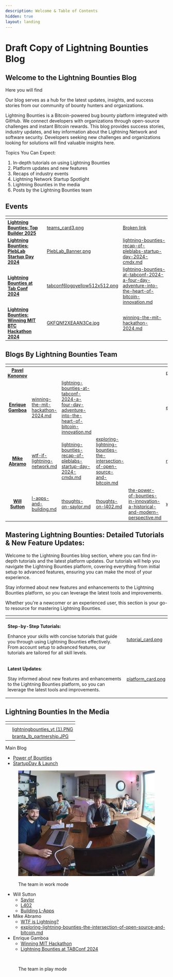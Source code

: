```yaml
---
description: Welcome & Table of Contents
hidden: true
layout: landing
---
```


# Draft Copy of Lightning Bounties Blog



## Welcome to the Lightning Bounties Blog

Here you will find&#x20;

Our blog serves as a hub for the latest updates, insights, and success stories from our community of bounty hunters and organizations.



Lightning Bounties is a Bitcoin-powered bug bounty platform integrated with GitHub. We connect developers with organizations through open-source challenges and instant Bitcoin rewards. This blog provides success stories, industry updates, and key information about the Lightning Network and software security. Developers seeking new challenges and organizations looking for solutions will find valuable insights here.

Topics You Can Expect:

1. In-depth tutorials on using Lightning Bounties
2. Platform updates and new features
3. Recaps of industry events
4. Lightning Network Startup Spotlight
5. Lightning Bounties in the media
6. Posts by the Lightning Bounties team



## Events&#x20;

<table data-card-size="large" data-view="cards" data-full-width="false"><thead><tr><th></th><th></th><th data-hidden data-card-cover data-type="files"></th><th data-hidden data-card-target data-type="content-ref"></th></tr></thead><tbody><tr><td><a href="top-builder-2025/top-builder-x-lightning-bounties/"><strong>Lightning Bounties: Top Builder 2025</strong></a></td><td></td><td><a href=".gitbook/assets/teams_card3.png">teams_card3.png</a></td><td><a href="broken-reference">Broken link</a></td></tr><tr><td><a href="lightning-bounties-recap-of-pleblabs-startup-day-2024-cmdx.md"><strong>Lightning Bounties: PlebLab Startup Day 2024</strong></a></td><td></td><td><a href=".gitbook/assets/PlebLab_Banner.png">PlebLab_Banner.png</a></td><td><a href="lightning-bounties-recap-of-pleblabs-startup-day-2024-cmdx.md">lightning-bounties-recap-of-pleblabs-startup-day-2024-cmdx.md</a></td></tr><tr><td><a href="enrique-gamboa/lightning-bounties-at-tabconf-2024-a-four-day-adventure-into-the-heart-of-bitcoin-innovation.md"><strong>Lightning Bounties at Tab Conf 2024</strong></a></td><td></td><td><a href=".gitbook/assets/tabconf6logoyellow512x512.png">tabconf6logoyellow512x512.png</a></td><td><a href="enrique-gamboa/lightning-bounties-at-tabconf-2024-a-four-day-adventure-into-the-heart-of-bitcoin-innovation.md">lightning-bounties-at-tabconf-2024-a-four-day-adventure-into-the-heart-of-bitcoin-innovation.md</a></td></tr><tr><td><a href="enrique-gamboa/winning-the-mit-hackathon-2024.md"><strong>Lightning Bounties: Winning MIT BTC Hackathon 2024</strong></a></td><td></td><td><a href=".gitbook/assets/GKFQNf2XEAAN3Ce.jpg">GKFQNf2XEAAN3Ce.jpg</a></td><td><a href="enrique-gamboa/winning-the-mit-hackathon-2024.md">winning-the-mit-hackathon-2024.md</a></td></tr></tbody></table>



## Blogs By Lightning Bounties Team



<table data-card-size="large" data-view="cards" data-full-width="false"><thead><tr><th align="center"></th><th data-type="content-ref"></th><th data-type="content-ref"></th><th data-type="content-ref"></th><th data-type="content-ref"></th><th data-hidden data-card-cover data-type="files"></th><th data-hidden data-card-target data-type="content-ref"></th></tr></thead><tbody><tr><td align="center"><a href="https://x.com/pavelkononov93"><strong>Pavel Kononov</strong></a></td><td></td><td></td><td></td><td></td><td><a href=".gitbook/assets/pavel_blog_image.png">pavel_blog_image.png</a></td><td></td></tr><tr><td align="center"><a href="enrique-gamboa/"><strong>Enrique Gamboa</strong></a></td><td><a href="enrique-gamboa/winning-the-mit-hackathon-2024.md">winning-the-mit-hackathon-2024.md</a></td><td><a href="enrique-gamboa/lightning-bounties-at-tabconf-2024-a-four-day-adventure-into-the-heart-of-bitcoin-innovation.md">lightning-bounties-at-tabconf-2024-a-four-day-adventure-into-the-heart-of-bitcoin-innovation.md</a></td><td></td><td></td><td><a href=".gitbook/assets/enrique_blog_image.png">enrique_blog_image.png</a></td><td></td></tr><tr><td align="center"><a href="mike-abramo/"><strong>Mike Abramo</strong></a></td><td><a href="mike-abramo/wtf-if-lightning-network.md">wtf-if-lightning-network.md</a></td><td><a href="lightning-bounties-recap-of-pleblabs-startup-day-2024-cmdx.md">lightning-bounties-recap-of-pleblabs-startup-day-2024-cmdx.md</a></td><td><a href="mike-abramo/exploring-lightning-bounties-the-intersection-of-open-source-and-bitcoin.md">exploring-lightning-bounties-the-intersection-of-open-source-and-bitcoin.md</a></td><td></td><td><a href=".gitbook/assets/mike_blog_image.png">mike_blog_image.png</a></td><td><a href="mike-abramo/">mike-abramo</a></td></tr><tr><td align="center"><a href="blog-post-1/"><strong>Will Sutton</strong></a></td><td><a href="blog-post-1/l-apps-and-building.md">l-apps-and-building.md</a></td><td><a href="blog-post-1/thoughts-on-saylor.md">thoughts-on-saylor.md</a></td><td><a href="blog-post-1/thoughts-on-l402.md">thoughts-on-l402.md</a></td><td><a href="the-power-of-bounties-in-innovation-a-historical-and-modern-perspective.md">the-power-of-bounties-in-innovation-a-historical-and-modern-perspective.md</a></td><td><a href=".gitbook/assets/will_blog_image.png">will_blog_image.png</a></td><td></td></tr></tbody></table>



&#x20;

## Mastering Lightning Bounties: Detailed Tutorials & New Feature Updates:

Welcome to the Lightning Bounties blog section, where you can find in-depth tutorials and the latest platform updates. Our tutorials will help you navigate the Lightning Bounties platform, covering everything from initial setup to advanced features, ensuring you can make the most of your experience.&#x20;

Stay informed about new features and enhancements to the Lightning Bounties platform, so you can leverage the latest tools and improvements.&#x20;

Whether you're a newcomer or an experienced user, this section is your go-to resource for mastering Lightning Bounties.

<table data-card-size="large" data-view="cards"><thead><tr><th></th><th data-hidden data-card-cover data-type="files"></th></tr></thead><tbody><tr><td><p><strong>Step-by-Step Tutorials:</strong> </p><p></p><p>Enhance your skills with concise tutorials that guide you through using Lightning Bounties effectively. From account setup to advanced features, our tutorials are tailored for all skill levels.</p></td><td><a href=".gitbook/assets/tutorial_card.png">tutorial_card.png</a></td></tr><tr><td><p><strong>Latest Updates</strong>: </p><p></p><p>Stay informed about new features and enhancements to the Lightning Bounties platform, so you can leverage the latest tools and improvements.</p></td><td><a href=".gitbook/assets/platform_card.png">platform_card.png</a></td></tr></tbody></table>





## Lightning Bounties In the Media



<table data-card-size="large" data-view="cards" data-full-width="false"><thead><tr><th></th><th data-hidden data-card-cover data-type="files"></th></tr></thead><tbody><tr><td></td><td></td></tr><tr><td></td><td><a href=".gitbook/assets/lightningbounties_yt (1).PNG">lightningbounties_yt (1).PNG</a></td></tr><tr><td></td><td><a href=".gitbook/assets/branta_lb_partnership.JPG">branta_lb_partnership.JPG</a></td></tr></tbody></table>









Main Blog

* [Power of Bounties](the-power-of-bounties-in-innovation-a-historical-and-modern-perspective.md)
* [StartupDay & Launch](https://blog.lightningbounties.com/lightning-bounties-recap-of-pleblabs-startup-day-2024-cmdx)

<figure><img src=".gitbook/assets/image (7).png" alt=""><figcaption><p>The team in work mode</p></figcaption></figure>

* Will Sutton
  * [Saylor](blog-post-1/thoughts-on-saylor.md)
  * [L402](blog-post-1/thoughts-on-l402.md)
  * [Building L-Apps](blog-post-1/l-apps-and-building.md)
* Mike Abramo
  * [WTF is Lightning?](mike-abramo/wtf-if-lightning-network.md)
  * [exploring-lightning-bounties-the-intersection-of-open-source-and-bitcoin.md](mike-abramo/exploring-lightning-bounties-the-intersection-of-open-source-and-bitcoin.md "mention")
* Enrique Gamboa
  * [Winning MIT Hackathon](enrique-gamboa/winning-the-mit-hackathon-2024.md)
  * [Lightning Bounties at TABConf 2024](enrique-gamboa/lightning-bounties-at-tabconf-2024-a-four-day-adventure-into-the-heart-of-bitcoin-innovation.md)

<figure><img src=".gitbook/assets/image (8).png" alt=""><figcaption><p>The team in play mode</p></figcaption></figure>
